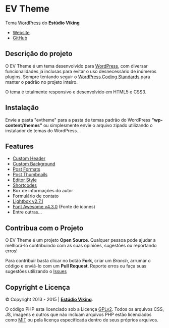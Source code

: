 # EV Theme
Tema [WordPress](https://br.wordpress.org/) do **Estúdio Viking**

* [Website](http://estudioviking.com/)
* [GitHub](https://github.com/ivanildodias/evtheme)

## Descrição do projeto
O EV Theme é um tema desenvolvido para [WordPress](https://br.wordpress.org/), com diversar funcionalidades já inclusas para evitar o uso desnecessário de inúmeros plugins.
Sempre tentando seguir o [WordPress Coding Standards](http://make.wordpress.org/core/handbook/coding-standards/) para manter o padrão no projeto inteiro.

O tema é totalmente responsivo e desenvolvido em HTML5 e CSS3.

## Instalação
Envie a pasta "evtheme" para a pasta de temas padrão do WordPress **"wp-content/themes"** ou simplesmente envie o arquivo zipado utilizando o instalador de temas do WordPress.

## Features
* [Custom Header](https://codex.wordpress.org/Function_Reference/add_theme_support#Custom_Header)
* [Custom Background](https://codex.wordpress.org/Function_Reference/add_theme_support#Custom_Background)
* [Post Formats](https://codex.wordpress.org/Function_Reference/add_theme_support#Post_Formats)
* [Post Thumbnails](https://codex.wordpress.org/Function_Reference/add_theme_support#Post_Thumbnails)
* [Editor Style](https://codex.wordpress.org/Editor_Style)
* [Shortcodes](https://codex.wordpress.org/Shortcode)
* Box de informações do autor
* Formulário de contato
* [Lightbox v2.7.1](http://lokeshdhakar.com/projects/lightbox2/)
* [Font Awesome v4.3.0](http://fontawesome.io) (Fonte de ícones)
* Entre outras...

## Contribua com o Projeto
O EV Theme é um projeto **Open Source**. Qualquer pessoa pode ajudar a melhorá-lo contribuindo com as suas opiniões, sugestões ou reportando erros!

Para contribuir basta clicar no botão **Fork**, criar um *Branch*, arrumar o código e enviá-lo com um **Pull Request**.
Reporte erros ou faça suas sugestões utilizando o [Issues](https://github.com/estudioviking/evtheme/issues)

## Copyright e Licença
&copy; Copyright 2013 - 2015 | **[Estúdio Viking](http://estudioviking.com/)**.

O código PHP esta licenciado sob a Licença [GPLv2](http://www.gnu.org/licenses/gpl-2.0.txt). Todos os arquivos CSS, JS, imagens e outros que não incluam arquivos PHP estão licenciados como [MIT](http://opensource.org/licenses/MIT) ou pela licença especificada dentro de seus próprios arquivos.

